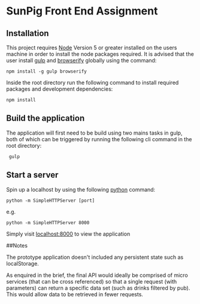 # SunPig Front End Assignment

## Installation

This project requires [Node](http://nodejs.org) Version 5 or greater installed on the users machine in order to install the node packages required.
It is advised that the user install [gulp](http://gulpjs.org/getting-started.html) and [browserify](http://browserify.org/#install) globally using the command:

    npm install -g gulp browserify

Inside the root directory run the following command to install required packages and development dependencies:

    npm install

 ## Build the application

The application will first need to be build using two mains tasks in gulp, both of which can be triggered by running the following cli command in the root directory:

     gulp

## Start a server

Spin up a localhost by using the following [python](https://www.python.org/) command:

    python -m SimpleHTTPServer [port]

e.g.

    python -m SimpleHTTPServer 8000

 Simply visit [localhost:8000](http://localhost:8000) to view the application

 ##Notes

 The prototype application doesn't included any persistent state such as localStorage.

 As enquired in the brief, the final API would ideally be comprised of micro services (that can be cross referenced) so that a single request (with parameters) can return a specific data set (such as drinks filtered by pub).
 This would allow data to be retrieved in fewer requests.